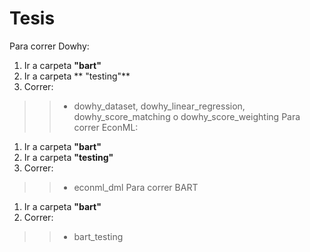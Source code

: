 # Tesis
Para correr Dowhy:
1. Ir a carpeta **"bart"**
2. Ir a carpeta ** "testing"**                      
3. Correr:
  >> - dowhy_dataset, dowhy_linear_regression, dowhy_score_matching o dowhy_score_weighting
Para correr EconML:
1. Ir a carpeta **"bart"**
2. Ir a carpeta **"testing"**
3. Correr:
  >> - econml_dml
Para correr BART
1. Ir a carpeta **"bart"**
2. Correr:
  >> - bart_testing
